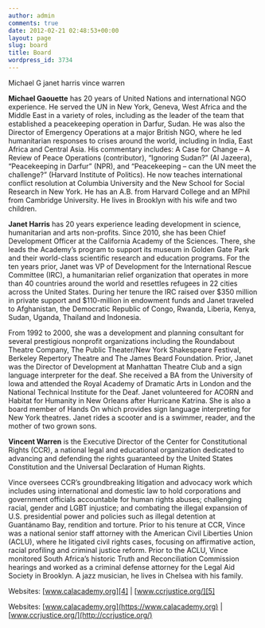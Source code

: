 ```yaml
---
author: admin
comments: true
date: 2012-02-21 02:48:53+00:00
layout: page
slug: board
title: Board
wordpress_id: 3734
---
```


Michael G
janet harris
vince warren

**Michael Gaouette** has 20 years of United Nations and international NGO experience. He served the UN in New York, Geneva, West Africa and the Middle East in a variety of roles, including as the leader of the team that established a peacekeeping operation in Darfur, Sudan. He was also the Director of Emergency Operations at a major British NGO, where he led humanitarian responses to crises around the world, including in India, East Africa and Central Asia. His commentary includes: A Case for Change – A Review of Peace Operations (contributor), “Ignoring Sudan?” (Al Jazeera),  “Peacekeeping in Darfur” (NPR), and “Peacekeeping – can the UN meet the challenge?” (Harvard Institute of Politics).  He now teaches international conflict resolution at Columbia University and the New School for Social Research in New York. He has an A.B. from Harvard College and an MPhil from Cambridge University. He lives in Brooklyn with his wife and two children.

**Janet Harris** has 20 years experience leading development in science, humanitarian and arts non-profits. Since 2010, she has been Chief Development Officer at the California Academy of the Sciences. There, she leads the Academy’s program to support its museum in Golden Gate Park and their world-class scientific research and education programs. For the ten years prior, Janet was VP of Development for the International Rescue Committee (IRC), a humanitarian relief organization that operates in more than 40 countries around the world and resettles refugees in 22 cities across the United States. During her tenure the IRC raised over $350 million in private support  and $110-million in endowment funds and Janet traveled to Afghanistan, the Democratic Republic of Congo, Rwanda, Liberia, Kenya, Sudan, Uganda, Thailand and Indonesia. 
 
From 1992 to 2000, she was a development and planning consultant for several prestigious nonprofit organizations including the Roundabout Theatre Company, The Public Theater/New York Shakespeare Festival, Berkeley Repertory Theatre and The James Beard Foundation. Prior, Janet was the Director of Development at Manhattan Theatre Club and a sign language interpreter for the deaf. She received a BA from the University of Iowa and attended the Royal Academy of Dramatic Arts in London and the National Technical Institute for the Deaf. Janet volunteered for ACORN and Habitat for Humanity in New Orleans after Hurricane Katrina. She is also a board member of Hands On which provides sign language interpreting for New York theatres. Janet rides a scooter and is a swimmer, reader, and the mother of two grown sons. 

**Vincent Warren** is the Executive Director of the Center for Constitutional Rights (CCR), a national legal and educational organization dedicated to advancing and defending the rights guaranteed by the United States Constitution and the Universal Declaration of Human Rights.

Vince oversees CCR’s groundbreaking litigation and advocacy work which includes using international and domestic law to hold corporations and government officials accountable for human rights abuses; challenging racial, gender and LGBT injustice; and combating the illegal expansion of U.S. presidential power and policies such as illegal detention at Guantánamo Bay, rendition and torture. Prior to his tenure at CCR, Vince was a national senior staff attorney with the American Civil Liberties Union (ACLU), where he litigated civil rights cases, focusing on affirmative action, racial profiling and criminal justice reform. Prior to the ACLU, Vince monitored South Africa’s historic Truth and Reconciliation Commission hearings and worked as a criminal defense attorney for the Legal Aid Society in Brooklyn. A jazz musician, he lives in Chelsea with his family.

Websites: [www.calacademy.org][4] | [www.ccrjustice.org/][5] 


 [1]: #michael1
 [2]: #janet2
 [3]: #vince1
 [4]: https://www.calacademy.org
 [5]: http://ccrjustice.org/
Websites: [www.calacademy.org](https://www.calacademy.org) | [www.ccrjustice.org/](http://ccrjustice.org/)
